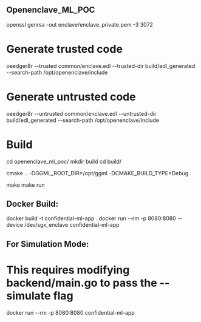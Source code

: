 ## Openenclave_ML_POC

openssl genrsa -out enclave/enclave_private.pem -3 3072


# Generate trusted code
oeedger8r --trusted common/enclave.edl --trusted-dir build/edl_generated --search-path /opt/openenclave/include

# Generate untrusted code
oeedger8r --untrusted common/enclave.edl --untrusted-dir build/edl_generated --search-path /opt/openenclave/include

# Build
cd openenclave_ml_poc/
mkdir build
cd build/

cmake .. -DGGML_ROOT_DIR=/opt/ggml -DCMAKE_BUILD_TYPE=Debug

make
make run


## Docker Build:
docker build -t confidential-ml-app .
docker run --rm -p 8080:8080 --device /dev/sgx_enclave confidential-ml-app

## For Simulation Mode:
# This requires modifying backend/main.go to pass the --simulate flag
docker run --rm -p 8080:8080 confidential-ml-app

